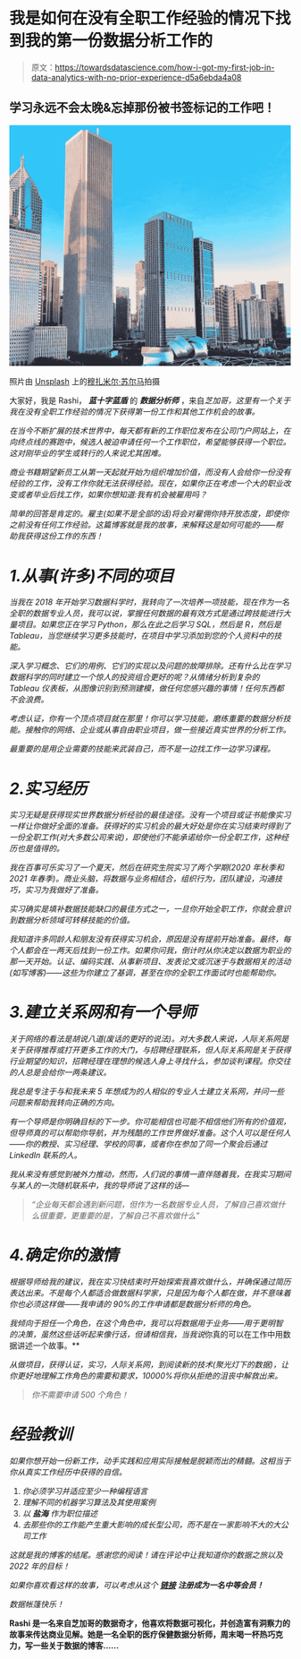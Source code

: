 # 我是如何在没有全职工作经验的情况下找到我的第一份数据分析工作的

> 原文：<https://towardsdatascience.com/how-i-got-my-first-job-in-data-analytics-with-no-prior-experience-d5a6ebda4a08>

## 学习永远不会太晚&忘掉那份被书签标记的工作吧！

![](img/7e1012d54180a9935bd90ee819672816.png)

照片由 [Unsplash](https://unsplash.com/s/photos/millenium-park-chicago?utm_source=unsplash&utm_medium=referral&utm_content=creditCopyText) 上的[穆扎米尔·苏尔马](https://unsplash.com/@muzammilo?utm_source=unsplash&utm_medium=referral&utm_content=creditCopyText)拍摄

大家好，我是 Rashi， ***蓝十字蓝盾*** 的 ***数据分析师*** ，来自*芝加哥，这里有一个关于我在没有全职工作经验的情况下获得第一份工作和其他工作机会的故事。*

*在当今不断扩展的技术世界中，每天都有新的工作职位发布在公司门户网站上，在向终点线的赛跑中，候选人被迫申请任何一个工作职位，希望能够获得一个职位。这对刚毕业的学生或转行的人来说尤其困难。*

*商业书籍期望新员工从第一天起就开始为组织增加价值，而没有人会给你一份没有经验的工作，没有工作你就无法获得经验。现在，如果你正在考虑一个大的职业改变或者毕业后找工作，如果你想知道:我有机会被雇用吗？*

*简单的回答是肯定的。雇主(如果不是全部的话)将会对雇佣你持开放态度，即使你之前没有任何工作经验。这篇博客就是我的故事，来解释这是如何可能的——帮助我获得这份工作的东西！*

# *1.从事(许多)不同的项目*

*当我在 2018 年开始学习数据科学时，我转向了一次培养一项技能，现在作为一名全职的数据专业人员，我可以说，掌握任何数据的最有效方式是通过跨技能进行大量项目。如果您正在学习 Python，那么在此之后学习 SQL，然后是 R，然后是 Tableau，当您继续学习更多技能时，在项目中学习添加到您的个人资料中的技能。*

*深入学习概念、它们的用例、它们的实现以及问题的故障排除。还有什么比在学习数据科学的同时建立一个惊人的投资组合更好的呢？从情绪分析到复杂的 Tableau 仪表板，从图像识别到预测建模，做任何您感兴趣的事情！任何东西都不会浪费。*

*考虑认证，你有一个顶点项目就在那里！你可以学习技能，磨练重要的数据分析技能。接触你的网络、企业或从事自由职业项目，做一些接近真实世界的分析工作。*

*最重要的是用企业需要的技能来武装自己，而不是一边找工作一边学习课程。*

# *2.实习经历*

*实习无疑是获得现实世界数据分析经验的最佳途径。没有一个项目或证书能像实习一样让你做好全面的准备。获得好的实习机会的最大好处是你在实习结束时得到了一份全职工作(对大多数公司来说)，即使他们不能承诺给你一份全职工作，这种经历也是值得的。*

*我在百事可乐实习了一个夏天，然后在研究生院实习了两个学期(2020 年秋季和 2021 年春季)。商业头脑，将数据与业务相结合，组织行为，团队建设，沟通技巧，实习为我做好了准备。*

*实习确实是填补数据技能缺口的最佳方式之一，一旦你开始全职工作，你就会意识到数据分析领域可转移技能的价值。*

*我知道许多同龄人和朋友没有获得实习机会，原因是没有提前开始准备。最终，每个人都会在一两天后找到一份工作。如果你问我，倒计时从你决定以数据为职业的那一天开始。认证、编码实践、从事新项目、发表论文或沉迷于与数据相关的活动(如写博客)——这些为你建立了基调，甚至在你的全职工作面试时也能帮助你。*

# *3.建立关系网和有一个导师*

*关于网络的看法是胡说八道(废话的更好的说法)。对大多数人来说，人际关系网是关于获得推荐或打开更多工作的大门，与招聘经理联系，但人际关系网是关于获得行业期望的知识，招聘经理在理想的候选人身上寻找什么，参加谈判课程。你交往的人总是会给你一两条建议。*

*我总是专注于与和我未来 5 年想成为的人相似的专业人士建立关系网，并问一些问题来帮助我转向正确的方向。*

*有一个导师是你明确目标的下一步。你可能相信也可能不相信他们所有的价值观，但导师真的可以帮助你导航，并为残酷的工作世界做好准备。这个人可以是任何人——你的教授、实习经理、学校的同事，或者你在参加了同一个聚会后通过 LinkedIn 联系的人。*

*我从来没有感觉到被外力推动，然而，人们说的事情一直伴随着我，在我实习期间与某人的一次随机联系中，我的导师说了这样的话—*

> *“企业每天都会遇到新问题，但作为一名数据专业人员，了解自己喜欢做什么很重要，更重要的是，了解自己不喜欢做什么”*

# *4.确定你的激情*

*根据导师给我的建议，我在实习快结束时开始探索我喜欢做什么，并确保通过简历表达出来。不是每个人都适合做数据科学家，只是因为每个人都在做，并不意味着你也必须这样做——我申请的 90%的工作申请都是数据分析师的角色。*

*我倾向于担任一个角色，在这个角色中，我可以将数据用于业务——用于更明智的决策，虽然这些话听起来像行话，但请相信我，当我说*你真的可以在工作中用数据讲述一个故事。**

*从做项目，获得认证，实习，人际关系网，到阅读新的技术(聚光灯下的数据)，让你更好地理解工作角色的需要和要求，10000%将你从拒绝的沮丧中解救出来。*

> *你不需要申请 500 个角色！*

# ***经验教训***

*如果你想开始一份新工作，动手实践和应用实际接触是脱颖而出的精髓。这相当于你从真实工作经历中获得的自信。*

1.  *你必须学习并适应至少一种编程语言*
2.  *理解不同的机器学习算法及其使用案例*
3.  *以 ***盐海*** 作为职位描述*
4.  *去那些你的工作能产生重大影响的成长型公司，而不是在一家影响不大的大公司工作*

*这就是我的博客的结尾。感谢您的阅读！请在评论中让我知道你的数据之旅以及 2022 年的目标！*

*如果你喜欢看这样的故事，可以考虑从这个 [**链接**](https://rashidesai2424.medium.com/membership) **注册成为一名中等会员！***

*数据帐篷快乐！*

**Rashi 是一名来自芝加哥的数据奇才，他喜欢将数据可视化，并创造富有洞察力的故事来传达商业见解。她是一名全职的医疗保健数据分析师，周末喝一杯热巧克力，写一些关于数据的博客……**